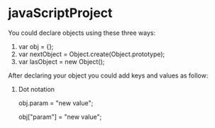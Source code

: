 # javaScriptProject

You could declare objects using these three ways:

1) var obj = {};
2) var nextObject = Object.create(Object.prototype);
3) var lasObject = new Object();

After declaring your object you could add keys and values as follow:

1) Dot notation

    obj.param = "new value";
    
    obj["param"] = "new value";
